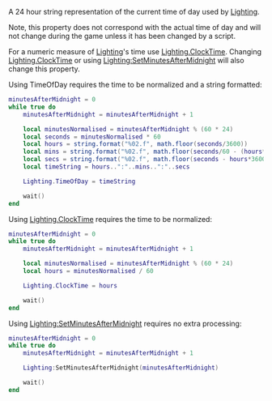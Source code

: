 A 24 hour string representation of the current time of day used by [Lighting](https://developer.roblox.com/en-us/api-reference/class/Lighting).

Note, this property does not correspond with the actual time of day and will not change during the game unless it has been changed by a script.

For a numeric measure of [Lighting](https://developer.roblox.com/en-us/api-reference/class/Lighting)'s time use [Lighting.ClockTime](https://developer.roblox.com/en-us/api-reference/property/Lighting/ClockTime). Changing [Lighting.ClockTime](https://developer.roblox.com/en-us/api-reference/property/Lighting/ClockTime) or using [Lighting:SetMinutesAfterMidnight](https://developer.roblox.com/en-us/api-reference/function/Lighting/SetMinutesAfterMidnight) will also change this property.

Using TimeOfDay requires the time to be normalized and a string formatted:

```Lua
minutesAfterMidnight = 0
while true do
	minutesAfterMidnight = minutesAfterMidnight + 1

	local minutesNormalised = minutesAfterMidnight % (60 * 24)
	local seconds = minutesNormalised * 60
	local hours = string.format("%02.f", math.floor(seconds/3600))
	local mins = string.format("%02.f", math.floor(seconds/60 - (hours*60)))
	local secs = string.format("%02.f", math.floor(seconds - hours*3600 - mins *60))
	local timeString = hours..":"..mins..":"..secs

	Lighting.TimeOfDay = timeString

	wait()
end
``` 

Using [Lighting.ClockTime](https://developer.roblox.com/en-us/api-reference/property/Lighting/ClockTime) requires the time to be normalized:

```Lua
minutesAfterMidnight = 0
while true do
	minutesAfterMidnight = minutesAfterMidnight + 1

	local minutesNormalised = minutesAfterMidnight % (60 * 24)
	local hours = minutesNormalised / 60

	Lighting.ClockTime = hours

	wait()
end
``` 

Using [Lighting:SetMinutesAfterMidnight](https://developer.roblox.com/en-us/api-reference/function/Lighting/SetMinutesAfterMidnight) requires no extra processing:

```Lua
minutesAfterMidnight = 0
while true do
	minutesAfterMidnight = minutesAfterMidnight + 1

	Lighting:SetMinutesAfterMidnight(minutesAfterMidnight)

	wait()
end
```